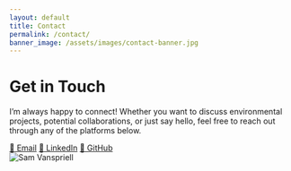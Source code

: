 ```yaml
---
layout: default
title: Contact
permalink: /contact/
banner_image: /assets/images/contact-banner.jpg
---
```


# Get in Touch

I’m always happy to connect! Whether you want to discuss environmental projects, potential collaborations, or just say hello, feel free to reach out through any of the platforms below.

<div class="contact-page-container">
  <div class="contact-links-vertical">
    <a href="mailto:sam.vanspriell@gmail.com" class="contact-button">📧 Email</a>
    <a href="https://www.linkedin.com/in/sam-vanspriell-992405242/" class="contact-button">💼 LinkedIn</a>
    <a href="https://github.com/samvansp" class="contact-button">🐙 GitHub</a>
  </div>
  <div class="contact-image">
    <img src="/assets/images/contact-placeholder.jpg" alt="Sam Vanspriell">
  </div>
</div>